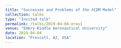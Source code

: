 ```yaml
---
title: "Successes and Problems of the ΛCDM Model"
collection: talks
type: "Invited talk"
permalink: /talks/2019-04-04-erau1
venue: "Embry-Riddle Aeronautical University"
date: 2019-04-04
location: "Prescott, AZ, USA"
---
```

